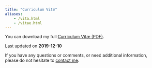 ```yaml
---
title: "Curriculum Vitæ"
aliases:
    - /vita.html
    - /vitae.html
---
```


You can download my full [Curriculum Vitæ (PDF)](/files/vita/zamboni-vita.pdf).

Last updated on **2019-12-10**

If you have any questions or comments, or need additional
information, please do not hesitate to [contact me](/contact).
